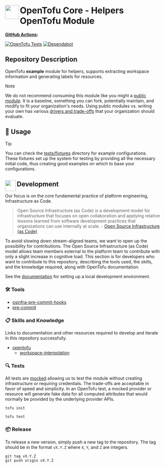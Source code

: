 # <img align="left" width="45" height="45" src="https://github.com/user-attachments/assets/7a8da619-5b2c-4ad0-a8be-e1eded7e7061"> OpenTofu Core - Helpers OpenTofu Module

**[GitHub Actions](https://github.com/osinfra-io/opentofu-core-helpers/actions):**

[![OpenTofu Tests](https://github.com/osinfra-io/opentofu-core-helpers/actions/workflows/test.yml/badge.svg)](https://github.com/osinfra-io/opentofu-core-helpers/actions/workflows/test.yml) [![Dependabot](https://github.com/osinfra-io/opentofu-core-helpers/actions/workflows/dependabot.yml/badge.svg)](https://github.com/osinfra-io/opentofu-core-helpers/actions/workflows/dependabot.yml)

## Repository Description

OpenTofu **example** module for helpers, supports extracting workspace information and generating labels for resources.

> [!NOTE]
> We do not recommend consuming this module like you might a [public module](https://search.opentofu.org). It is a baseline, something you can fork, potentially maintain, and modify to fit your organization's needs. Using public modules vs. writing your own has various [drivers and trade-offs](https://docs.osinfra.io/fundamentals/architecture-decision-records/adr-0003) that your organization should evaluate.

## 🔩 Usage

> [!TIP]
> You can check the [tests/fixtures](tests/fixtures) directory for example configurations. These fixtures set up the system for testing by providing all the necessary initial code, thus creating good examples on which to base your configurations.

## <img align="left" width="35" height="35" src="https://github.com/osinfra-io/github-organization-management/assets/1610100/39d6ae3b-ccc2-42db-92f1-276a5bc54e65"> Development

Our focus is on the core fundamental practice of platform engineering, Infrastructure as Code.

>Open Source Infrastructure (as Code) is a development model for infrastructure that focuses on open collaboration and applying relative lessons learned from software development practices that organizations can use internally at scale. - [Open Source Infrastructure (as Code)](https://www.osinfra.io)

To avoid slowing down stream-aligned teams, we want to open up the possibility for contributions. The Open Source Infrastructure (as Code) model allows team members external to the platform team to contribute with only a slight increase in cognitive load. This section is for developers who want to contribute to this repository, describing the tools used, the skills, and the knowledge required, along with OpenTofu documentation.

See the [documentation](https://docs.osinfra.io/fundamentals/development-setup) for setting up a local development environment.

### 🛠️ Tools

- [osinfra-pre-commit-hooks](https://github.com/osinfra-io/pre-commit-hooks)
- [pre-commit](https://github.com/pre-commit/pre-commit)

### 📋 Skills and Knowledge

Links to documentation and other resources required to develop and iterate in this repository successfully.

- [opentofu](https://opentofu.org/docs)
  - [workspace-interpolation](https://opentofu.org/docs/language/state/workspaces#current-workspace-interpolation)

### 🔍 Tests

All tests are [mocked](https://opentofu.org/docs/cli/commands/test/#the-mock_provider-blocks) allowing us to test the module without creating infrastructure or requiring credentials. The trade-offs are acceptable in favor of speed and simplicity. In an OpenTofu test, a mocked provider or resource will generate fake data for all computed attributes that would normally be provided by the underlying provider APIs.

```none
tofu init
```

```none
tofu test
```

### 📦 Release

To release a new version, simply push a new tag to the repository. The tag should be in the format `vX.Y.Z` where `X`, `Y`, and `Z` are integers.

```none
git tag vX.Y.Z
git push origin vX.Y.Z
```
